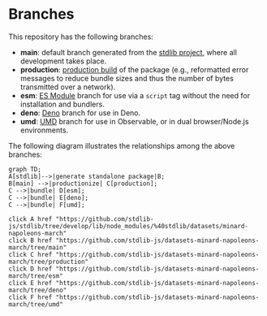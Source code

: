 <!--

@license Apache-2.0

Copyright (c) 2022 The Stdlib Authors.

Licensed under the Apache License, Version 2.0 (the "License");
you may not use this file except in compliance with the License.
You may obtain a copy of the License at

    http://www.apache.org/licenses/LICENSE-2.0

Unless required by applicable law or agreed to in writing, software
distributed under the License is distributed on an "AS IS" BASIS,
WITHOUT WARRANTIES OR CONDITIONS OF ANY KIND, either express or implied.
See the License for the specific language governing permissions and
limitations under the License.

-->

# Branches

This repository has the following branches:

-   **main**: default branch generated from the [stdlib project][stdlib-url], where all development takes place.
-   **production**: [production build][production-url] of the package (e.g., reformatted error messages to reduce bundle sizes and thus the number of bytes transmitted over a network).
-   **esm**: [ES Module][esm-url] branch for use via a `script` tag without the need for installation and bundlers.
-   **deno**: [Deno][deno-url] branch for use in Deno.
-   **umd**: [UMD][umd-url] branch for use in Observable, or in dual browser/Node.js environments.

The following diagram illustrates the relationships among the above branches:

```mermaid
graph TD;
A[stdlib]-->|generate standalone package|B;
B[main] -->|productionize| C[production];
C -->|bundle| D[esm];
C -->|bundle| E[deno];
C -->|bundle| F[umd];

click A href "https://github.com/stdlib-js/stdlib/tree/develop/lib/node_modules/%40stdlib/datasets/minard-napoleons-march"
click B href "https://github.com/stdlib-js/datasets-minard-napoleons-march/tree/main"
click C href "https://github.com/stdlib-js/datasets-minard-napoleons-march/tree/production"
click D href "https://github.com/stdlib-js/datasets-minard-napoleons-march/tree/esm"
click E href "https://github.com/stdlib-js/datasets-minard-napoleons-march/tree/deno"
click F href "https://github.com/stdlib-js/datasets-minard-napoleons-march/tree/umd"
```

[stdlib-url]: https://github.com/stdlib-js/stdlib/tree/develop/lib/node_modules/%40stdlib/datasets/minard-napoleons-march
[production-url]: https://github.com/stdlib-js/datasets-minard-napoleons-march/tree/production
[deno-url]: https://github.com/stdlib-js/datasets-minard-napoleons-march/tree/deno
[umd-url]: https://github.com/stdlib-js/datasets-minard-napoleons-march/tree/umd
[esm-url]: https://github.com/stdlib-js/datasets-minard-napoleons-march/tree/esm